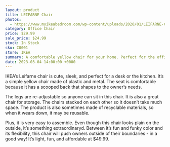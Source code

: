 ```yaml
---
layout: product
title: LEIFARNE Chair
photos:
  - https://www.myikeabedroom.com/wp-content/uploads/2020/01/LEIFARNE-Chair.png
category: Office Chair
price: $29.99
sale_price: $24.99
stock: In Stock
sku: C0001
store: IKEA
summary: A comfortable yellow chair for your home. Perfect for the office or kitchen.
date: 2023-03-04 14:00:00 +0000
---
```


IKEA’s Leifarne chair is cute, sleek, and perfect for a desk or the kitchen. It’s a simple yellow chair made of plastic and metal. The seat is comfortable because it has a scooped back that shapes to the owner’s needs.

The legs are re-adjustable so anyone can sit in this chair. It is also a great chair for storage. The chairs stacked on each other so it doesn’t take much space. The product is also sometimes made of recyclable materials, so when it wears down, it may be reusable.

Plus, it is very easy to assemble. Even though this chair looks plain on the outside, it’s something extraordinaryd. Between it’s fun and funky color and its flexibility, this chair will push owners outside of their boundaries - in a good way! It’s light, fun, and affordable at $49.99.
